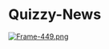 # Quizzy-News
[![Frame-449.png](https://i.postimg.cc/FsTZk9zx/Frame-449.png)](https://postimg.cc/VdbM3PjS)
